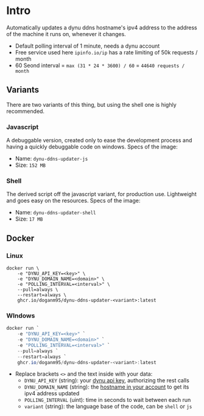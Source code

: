 # Intro

Automatically updates a dynu ddns hostname's ipv4 address to the address of the machine it runs on, whenever it changes.  

- Default polling interval of 1 minute, needs a dynu account
- Free service used here `ipinfo.io/ip` has a rate limiting of 50k requests / month
- 60 Seond interval = `max (31 * 24 * 3600) / 60` = `44640 requests / month`

## Variants

There are two variants of this thing, but using the shell one is highly recommended.

### Javascript

A debuggable version, created only to ease the development process and having a quickly debuggable code on windows. 
Specs of the image:
- Name: `dynu-ddns-updater-js`
- Size: `152 MB`

### Shell

The derived script off the javascript variant, for production use. Lightweight and goes easy on the resources.
Specs of the image:
- Name: `dynu-ddns-updater-shell`
- Size: `17 MB`

## Docker

### Linux

```shell
docker run \
    -e "DYNU_API_KEY=<key>" \
    -e "DYNU_DOMAIN_NAME=<domain>" \
    -e "POLLING_INTERVAL=<interval>" \
    --pull=always \
    --restart=always \
    ghcr.io/doganm95/dynu-ddns-updater-<variant>:latest
```

### WIndows

```powershell
docker run `
    -e "DYNU_API_KEY=<key>" `
    -e "DYNU_DOMAIN_NAME=<domain>" `
    -e "POLLING_INTERVAL=<interval>" `
    --pull=always `
    --restart=always `
    ghcr.io/doganm95/dynu-ddns-updater-<variant>:latest
```

- Replace brackets `<>` and the text inside with your data:
  - `DYNU_API_KEY` (string): your [dynu api key](https://www.dynu.com/en-US/ControlPanel/APICredentials), authorizing the rest calls
  - `DYNU_DOMAIN_NAME` (string): the [hostname in your account](https://www.dynu.com/en-US/ControlPanel/DDNS) to get its ipv4 address updated
  - `POLLING_INTERVAL` (uint): time in seconds to wait between each run
  - `variant` (string): the language base of the code, can be `shell` or `js`

